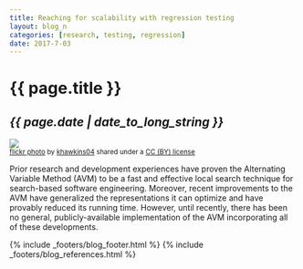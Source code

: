 ```yaml
---
title: Reaching for scalability with regression testing
layout: blog_n
categories: [research, testing, regression]
date: 2017-7-03
---
```


# {{ page.title }}
## <em>{{ page.date | date_to_long_string }}</em>

<a title="Beaufort Cycling Classic" href="https://flickr.com/photos/khawkins04/4558755777"><img class="responsive-tight" src="https://farm5.static.flickr.com/4013/4558755777_a327360261_z.jpg" /></a><br /><small><a title="Beaufort Cycling Classic" href="https://flickr.com/photos/khawkins04/4558755777">flickr photo</a> by <a href="https://flickr.com/people/khawkins04">khawkins04</a> shared under a <a href="https://creativecommons.org/licenses/by/2.0/">CC (BY) license</a> </small>

Prior research and development experiences have proven the Alternating Variable Method (AVM) to be a fast and effective
local search technique for search-based software engineering. Moreover, recent improvements to the AVM have generalized
the representations it can optimize and have provably reduced its running time. However, until recently, there has been no
general, publicly-available implementation of the AVM incorporating all of these developments.

{% include _footers/blog_footer.html %}
{% include _footers/blog_references.html %}
